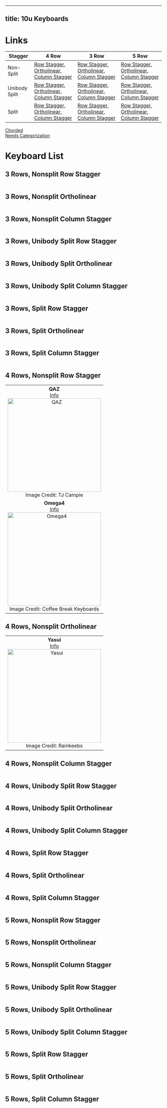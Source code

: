 
---
title: 10u Keyboards
---

# Links


| Stagger | 4 Row | 3 Row | 5 Row |  
| --- | --- | --- | --- |
| Non-Split | [Row Stagger](#4nr), [Ortholinear](#4no), [Column Stagger](#3nc) | [Row Stagger](#3nr), [Ortholinear](#3no), [Column Stagger](#4nc) | [Row Stagger](#5nr), [Ortholinear](#5no), [Column Stagger](#5nc) |  
| Unibody Split | [Row Stagger](#4nr), [Ortholinear](#4no), [Column Stagger](#4nc) | [Row Stagger](#3nr), [Ortholinear](#3no), [Column Stagger](#3nc) | [Row Stagger](#5nr), [Ortholinear](#5no), [Column Stagger](#5nc) |  
| Split | [Row Stagger](#4nr), [Ortholinear](#4no), [Column Stagger](#4nc) | [Row Stagger](#3nr), [Ortholinear](#3no), [Column Stagger](#3nc) | [Row Stagger](#5nr), [Ortholinear](#5no), [Column Stagger](#5nc) |  
[Chorded](#chord)  
[Needs Categorization](#needs)  


# Keyboard List


## 3 Rows, Nonsplit Row Stagger <a name="3nr"></a>  
| |  
| :---: |  


## 3 Rows, Nonsplit Ortholinear <a name="3no"></a>  
| |  
| :---: |  


## 3 Rows, Nonsplit Column Stagger <a name="3nc"></a>  
| |  
| :---: |  


## 3 Rows, Unibody Split Row Stagger <a name="3ur"></a>  
| |  
| :---: |  


## 3 Rows, Unibody Split Ortholinear <a name="3uo"></a>  
| |  
| :---: |  


## 3 Rows, Unibody Split Column Stagger <a name="3uc"></a>  
| |  
| :---: |  


## 3 Rows, Split Row Stagger <a name="3sr"></a>  
| |  
| :---: |  


## 3 Rows, Split Ortholinear <a name="3so"></a>  
| |  
| :---: |  


## 3 Rows, Split Column Stagger <a name="3sc"></a>  
| |  
| :---: |  


## 4 Rows, Nonsplit Row Stagger <a name="4nr"></a>  
| |  
| :---: |  
| **QAZ** <br> [Info](https://www.cbkbd.com/product/qaz-keyboard-kit) <br> <img src="https://external-content.duckduckgo.com/iu/?u=https%3A%2F%2Fassets.bigcartel.com%2Fproduct_images%2F274670099%2F2E129729-F539-4DE2-BA12-11686A638810.jpeg%3Fauto%3Dformat%26fit%3Dmax%26w%3D1120&f=1&nofb=1" alt="QAZ" width="300"/> <br> Image Credit: TJ Campie |  
| **Omega4** <br> [Info](https://www.cbkbd.com/product/omega4-keyboard-kit) <br> <img src="https://assets.bigcartel.com/product_images/290706156/C5C90514-A803-4423-852D-80A918330170.jpeg" alt="Omega4" width="300"/> <br> Image Credit: Coffee Break Keyboards |  


## 4 Rows, Nonsplit Ortholinear <a name="4no"></a>  
| |  
| :---: |  
| **Yasui** <br> [Info](https://www.rainkeebs.mx/product/yasui-keyboard-kit) <br> <img src="https://assets.bigcartel.com/product_images/301231563/DSC_0419.JPG" alt="Yasui" width="300"/> <br> Image Credit: Rainkeebs |  


## 4 Rows, Nonsplit Column Stagger <a name="4nc"></a>  
| |  
| :---: |  


## 4 Rows, Unibody Split Row Stagger <a name="4ur"></a>  
| |  
| :---: |  


## 4 Rows, Unibody Split Ortholinear <a name="4uo"></a>  
| |  
| :---: |  


## 4 Rows, Unibody Split Column Stagger <a name="4uc"></a>  
| |  
| :---: |  


## 4 Rows, Split Row Stagger <a name="4sr"></a>  
| |  
| :---: |  


## 4 Rows, Split Ortholinear <a name="4so"></a>  
| |  
| :---: |  


## 4 Rows, Split Column Stagger <a name="4sc"></a>  
| |  
| :---: |  


## 5 Rows, Nonsplit Row Stagger <a name="5nr"></a>  
| |  
| :---: |  


## 5 Rows, Nonsplit Ortholinear <a name="5no"></a>  
| |  
| :---: |  


## 5 Rows, Nonsplit Column Stagger <a name="5nc"></a>  
| |  
| :---: |  


## 5 Rows, Unibody Split Row Stagger <a name="5ur"></a>  
| |  
| :---: |  


## 5 Rows, Unibody Split Ortholinear <a name="5uo"></a>  
| |  
| :---: |  


## 5 Rows, Unibody Split Column Stagger <a name="5uc"></a>  
| |  
| :---: |  


## 5 Rows, Split Row Stagger <a name="5sr"></a>  
| |  
| :---: |  


## 5 Rows, Split Ortholinear <a name="5so"></a>  
| |  
| :---: |  


## 5 Rows, Split Column Stagger <a name="5sc"></a>  
| |  
| :---: |  



